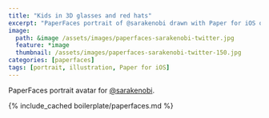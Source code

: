 ```yaml
---
title: "Kids in 3D glasses and red hats"
excerpt: "PaperFaces portrait of @sarakenobi drawn with Paper for iOS on an iPad."
image: 
  path: &image /assets/images/paperfaces-sarakenobi-twitter.jpg 
  feature: *image
  thumbnail: /assets/images/paperfaces-sarakenobi-twitter-150.jpg
categories: [paperfaces]
tags: [portrait, illustration, Paper for iOS]
---
```


PaperFaces portrait avatar for [@sarakenobi](https://twitter.com/sarakenobi).

{% include_cached boilerplate/paperfaces.md %}
